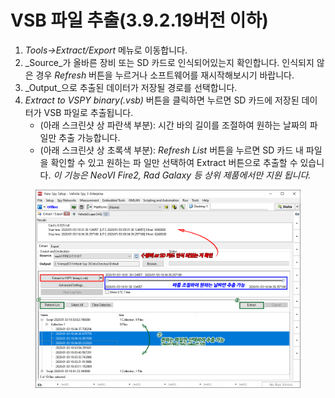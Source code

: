 # VSB 파일 추출(3.9.2.19버전 이하)

1. _Tools->Extract/Export_ 메뉴로 이동합니다.
2. _Source_가 올바른 장비 또는 SD 카드로 인식되어있는지 확인합니다. 인식되지 않은 경우 _Refresh_ 버튼을 누르거나 소프트웨어를 재시작해보시기 바랍니다.
3. _Output_으로 추출된 데이터가 저장될 경로를 선택합니다.
4. _Extract to VSPY binary(.vsb)_ 버튼을 클릭하면 누르면 SD 카드에 저장된 데이터가 VSB 파일로 추출됩니다.
   * (아래 스크린샷 상 파란색 부분): 시간 바의 길이를 조절하여 원하는 날짜의 파일만 추출 가능합니다.
   * (아래 스크린샷 상 초록색 부분): _Refresh List_ 버튼을 누르면 SD 카드 내 파일을 확인할 수 있고 원하는 파 일만 선택하여 Extract 버튼으로 추출할 수 있습니다. _이 기능은 NeoVI Fire2, Rad Galaxy 등 상위 제품에서만 지원 됩니다._

<figure><img src="../../.gitbook/assets/Extract.png" alt=""><figcaption></figcaption></figure>
